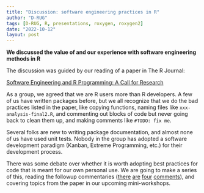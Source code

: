 ```yaml
---
title: "Discussion: software engineering practices in R"
author: "D-RUG"
tags: [D-RUG, R, presentations, roxygen, roxygen2]
date: "2022-10-12"
layout: post
---
```


**We discussed the value of and our experience with software engineering methods in R**

The discussion was guided by our reading of a paper in The R Journal:

[Software Engineering and R Programming: A Call for Research](https://journal.r-project.org/articles/RJ-2021-108/)

As a group, we agreed that we are R users more than R developers. A few of us have written packages before, but we all recognize that we do the bad practices listed in the paper, like copying functions, naming files like `xxx-analysis-final2.R`, and commenting out blocks of code but never going back to clean them up, and making comments like `#TODO: fix me`.

Several folks are new to writing package documentation, and almost none of us have used unit tests. Nobody in the group has adopted a software development paradigm (Kanban, Extreme Programming, etc.) for their development process.

There was some debate over whether it is worth adopting best practices for code that is meant for our own personal use. We are going to make a series of this, reading the followup commentaries ([there](https://journal.r-project.org/articles/RJ-2021-109/) [are](https://journal.r-project.org/articles/RJ-2021-110/) [four](https://journal.r-project.org/articles/RJ-2021-111/) [comments](https://journal.r-project.org/articles/RJ-2021-112/)), and covering topics from the paper in our upcoming mini-workshops.
